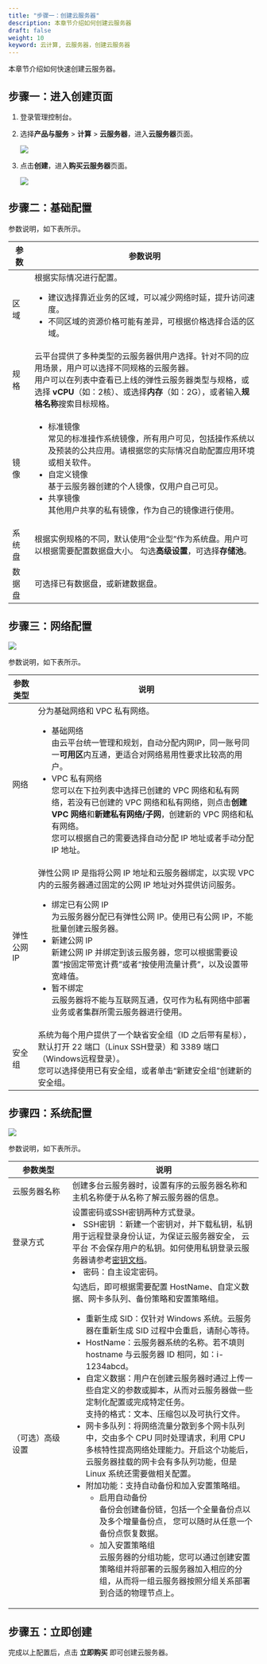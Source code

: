 ```yaml
---
title: "步骤一：创建云服务器"
description: 本章节介绍如何创建云服务器
draft: false
weight: 10
keyword: 云计算, 云服务器，创建云服务器
---
```


本章节介绍如何快速创建云服务器。


## 步骤一：进入创建页面

1. 登录管理控制台。

2. 选择**产品与服务** > **计算** > **云服务器**，进入**云服务器**页面。

   ![](/compute/vm/quickstart/_images/create_vm_1.png)

3. 点击**创建**，进入**购买云服务器**页面。

   ![](/compute/vm/quickstart/_images/create_vm_2.png)


## 步骤二：基础配置

   参数说明，如下表所示。

   | 参数        | 参数说明                                                     |
   | ----------- | ------------------------------------------------------------ |
   | 区域                     | 根据实际情况进行配置。 <ul><li>建议选择靠近业务的区域，可以减少网络时延，提升访问速度。</li><li>不同区域的资源价格可能有差异，可根据价格选择合适的区域。</li></ul>|
   | 规格        | 云平台提供了多种类型的云服务器供用户选择。针对不同的应用场景，用户可以选择不同规格的云服务器。<br />用户可以在列表中查看已上线的弹性云服务器类型与规格，或选择 **vCPU**（如：2核）、或选择**内存**（如：2G），或者输入**规格名称**搜索目标规格。 |
   | 镜像        | <ul><li>标准镜像<br/>常见的标准操作系统镜像，所有用户可见，包括操作系统以及预装的公共应用。请根据您的实际情况自助配置应用环境或相关软件。</li><li>自定义镜像<br/>基于云服务器创建的个人镜像，仅用户自己可见。</li><li>共享镜像<br/>其他用户共享的私有镜像，作为自己的镜像进行使用。</li></ul> |
   | 系统盘      | 根据实例规格的不同，默认使用“企业型”作为系统盘。用户可以根据需要配置数据盘大小。 勾选**高级设置**，可选择**存储池**。                                                  |
   | 数据盘      |可选择已有数据盘，或新建数据盘。  |
   
## 步骤三：网络配置

   ![](/compute/vm/quickstart/_images/create_vm_3.png)

   参数说明，如下表所示。

   | 参数类型   | 说明                                                         |
   | ---------- | ------------------------------------------------------------ |
   | 网络     | 分为基础网络和 VPC 私有网络。<ul><li>基础网络<br/>由云平台统一管理和规划，自动分配内网IP，同一账号同一**可用区**内互通，更适合对网络易用性要求比较高的用户。</li><li>VPC 私有网络<br/>您可以在下拉列表中选择已创建的 VPC 网络和私有网络，若没有已创建的 VPC 网络和私有网络，则点击**创建 VPC 网络**和**新建私有网络/子网**，创建新的 VPC 网络和私有网络。<br/>您可以根据自己的需要选择自动分配 IP 地址或者手动分配 IP 地址。<br/></li></ul>                |
   | 弹性公网 IP  | 弹性公网 IP 是指将公网 IP 地址和云服务器绑定，以实现 VPC 内的云服务器通过固定的公网 IP 地址对外提供访问服务。<ul><li>绑定已有公网 IP<br/>为云服务器分配已有弹性公网 IP。使用已有公网 IP，不能批量创建云服务器。</li><li>新建公网 IP<br/>新建公网 IP 并绑定到该云服务器，您可以根据需要设置“按固定带宽计费”或者“按使用流量计费”，以及设置带宽峰值。</li><li>暂不绑定<br/>云服务器将不能与互联网互通，仅可作为私有网络中部署业务或者集群所需云服务器进行使用。</li></ul>            |
   | 安全组    | 系统为每个用户提供了一个缺省安全组（ID 之后带有星标），默认打开 22 端口（Linux SSH登录）和 3389 端口（Windows远程登录）。<br />您可以选择使用已有安全组，或者单击“新建安全组”创建新的安全组。    |

## 步骤四：系统配置

   ![](/compute/vm/quickstart/_images/create_vm_4.png)

   参数说明，如下表所示。

   | <span style="display:inline-block;width:100px">参数类型</span> | 说明                                    |
   | -----------------------------------| ------------------------------------------------------------ |
   | 云服务器名称                          | 创建多台云服务器时，设置有序的云服务器名称和主机名称便于从名称了解云服务器的信息。 |
   | 登录方式                          | 设置密码或SSH密钥两种方式登录。 <br /> <li >SSH密钥 ：新建一个密钥对，并下载私钥，私钥用于远程登录身份认证，为保证云服务器安全， 云平台 不会保存用户的私钥。如何使用私钥登录云服务器请参考[密钥文档](/compute/ssh/manual/ssh/)。 </li >  <li >密码：自主设定密码。   </li >  |
   | （可选）高级设置 | 勾选后，即可根据需要配置 HostName、自定义数据、网卡多队列、备份策略和安置策略组。<ul><li>重新生成 SID：仅针对 Windows 系统。云服务器在重新生成 SID 过程中会重启，请耐心等待。</li><li>HostName：云服务器系统的名称。若不填则 hostname 与云服务器 ID 相同，如：i-1234abcd。</li><li>自定义数据：用户在创建云服务器时通过上传一些自定义的参数或脚本，从而对云服务器做一些定制化配置或完成特定任务。<br/>支持的格式：文本、压缩包以及可执行文件。</li><li>网卡多队列：将网络流量分散到多个网卡队列中，交由多个 CPU 同时处理请求，利用 CPU 多核特性提高网络处理能力。开启这个功能后，云服务器挂载的网卡会有多队列功能，但是 Linux 系统还需要做相关配置。</li><li>附加功能：支持自动备份和加入安置策略组。<ul><li>启用自动备份<br/>备份会创建备份链，包括一个全量备份点以及多个增量备份点， 您可以随时从任意一个备份点恢复数据。</li><li>加入安置策略组<br/>云服务器的分组功能，您可以通过创建安置策略组并将部署的云服务器加入相应的分组，从而将一组云服务器按照分组关系部署到合适的物理节点上。</li></ul></ul> |

## 步骤五：立即创建
   完成以上配置后，点击 **立即购买** 即可创建云服务器。
     

